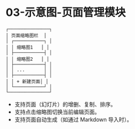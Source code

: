 # 03-示意图-页面管理模块

```
┌───────────────┐
│ 页面缩略图栏  │
│ ┌───────────┐ │
│ │ 缩略图1   │ │
│ ├───────────┤ │
│ │ 缩略图2   │ │
│ ├───────────┤ │
│ │ ...       │ │
│ ├───────────┤ │
│ │ + 新建页面│ │
│ └───────────┘ │
└───────────────┘
```

- 支持页面（幻灯片）的增删、复制、排序。
- 支持点击缩略图切换当前编辑页面。
- 支持页面自动生成（如通过 Markdown 导入时）。

